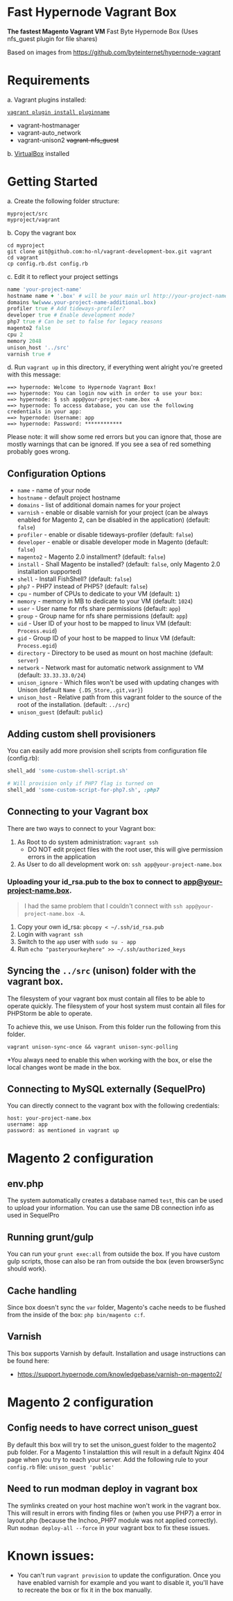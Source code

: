 # Fast Hypernode Vagrant Box

**The fastest Magento Vagrant VM**
Fast Byte Hypernode Box (Uses nfs_guest plugin for file shares)

Based on images from https://github.com/byteinternet/hypernode-vagrant

# Requirements

a. Vagrant plugins installed:

[`vagrant plugin install pluginname`](https://www.vagrantup.com/docs/plugins/usage.html)

* vagrant-hostmanager 
* vagrant-auto_network
* vagrant-unison2 ~~vagrant-nfs_guest~~

b. [VirtualBox](https://www.virtualbox.org/) installed

# Getting Started

a. Create the following folder structure:
```
myproject/src
myproject/vagrant
```
b. Copy the vagrant box
```
cd myproject
git clone git@github.com:ho-nl/vagrant-development-box.git vagrant
cd vagrant
cp config.rb.dst config.rb
```
c. Edit it to reflect your project settings
```ruby
name 'your-project-name'
hostname name + '.box' # will be your main url http://your-project-name.box/
domains %w(www.your-project-name-additional.box)
profiler true # Add tideways-profiler?
developer true # Enable development mode?
php7 true # Can be set to false for legacy reasons
magento2 false
cpu 2
memory 2048
unison_host '../src' 
varnish true # 
```

d. Run `vagrant up` in this directory, if everything went alright you're greeted with this message:

```
==> hypernode: Welcome to Hypernode Vagrant Box!
==> hypernode: You can login now with in order to use your box:
==> hypernode: $ ssh app@your-project-name.box -A
==> hypernode: To access database, you can use the following credentials in your app:
==> hypernode: Username: app
==> hypernode: Password: ************
```

Please note: it will show some red errors but you can ignore that, those are mostly warnings that can be ignored. If you see a sea of red something probably goes wrong.

## Configuration Options

* `name` - name of your node
* `hostname` - default project hostname
* `domains` - list of additional domain names for your project 
* `varnish` - enable or disable varnish for your project (can be always enabled for Magento 2, can be disabled in the application) (default: `false`)
* `profiler` - enable or disable tideways-profiler (default: `false`)
* `developer` - enable or disable developer mode in Magento (default: `false`)
* `magento2` - Magento 2.0 installment? (default: `false`)
* `install` - Shall Magento be installed? (default: `false`, only Magento 2.0 installation supported)
* `shell` - Install FishShell? (default: `false`)
* `php7` - PHP7 instead of PHP5? (default: `false`)
* `cpu` - number of CPUs to dedicate to your VM (default: `1`)
* `memory` - memory in MB to dedicate to your VM (default: `1024`)
* `user` - User name for nfs share permissions (default: `app`)
* `group` - Group name for nfs share permissions (default: `app`)
* `uid` - User ID of your host to be mapped to linux VM (default: `Process.euid`)
* `gid` - Group ID of your host to be mapped to linux VM (default: `Process.egid`)
* `directory` - Directory to be used as mount on host machine (default: `server`)
* `network` - Network mast for automatic network assignment to VM (default: `33.33.33.0/24`)
* `unison_ignore` - Which files won't be used with updating changes with Unison (default `Name {.DS_Store,.git,var}`)
* `unison_host` - Relative path from this vagrant folder to the source of the root of the installation. (default: `../src`)
* `unison_guest` (default: `public`)

## Adding custom shell provisioners

You can easily add more provision shell scripts from configuration file (config.rb):
```ruby
shell_add 'some-custom-shell-script.sh'

# Will provision only if PHP7 flag is turned on
shell_add 'some-custom-script-for-php7.sh', :php7  
```


## Connecting to your Vagrant box

There are two ways to connect to your Vagrant box:
1. As Root to do system administration: `vagrant ssh`
	- DO NOT edit project files with the root user, this will give permission errors in the application
2. As User to do all development work on: `ssh app@your-project-name.box`

### Uploading your id_rsa.pub to the box to connect to app@your-project-name.box.

> I had the same problem that I couldn't connect with `ssh app@your-project-name.box -A`.

1. Copy your own id_rsa: `pbcopy < ~/.ssh/id_rsa.pub`
2. Login with `vagrant ssh`
3. Switch to the `app` user with `sudo su - app`
4. Run `echo "pasteryourkeyhere" >> ~/.ssh/authorized_keys`

## Syncing the `../src` (unison) folder with the vagrant box.

The filesystem of your vagrant box must contain all files to be able to operate quickly.
The filesystem of your host system must contain all files for PHPStorm be able to operate.

To achieve this, we use Unison. From this folder run the following from this folder.
```
vagrant unison-sync-once && vagrant unison-sync-polling
```

*You always need to enable this when working with the box, or else the local changes wont be made in the box.

## Connecting to MySQL externally (SequelPro)

You can directly connect to the vagrant box with the following credentials:
```
host: your-project-name.box
username: app
password: as mentioned in vagrant up
```


# Magento 2 configuration

## env.php

The system automatically creates a database named `test`, this can be used to upload your information. You can use the same DB connection info as used in SequelPro

## Running grunt/gulp

You can run your `grunt exec:all` from outside the box. If you have custom gulp scripts, those can also be ran from outside the box (even browserSync should work).

## Cache handling

Since box doesn't sync the `var` folder, Magento's cache needs to be flushed from the inside of the box: `php bin/magento c:f`.

## Varnish

This box supports Varnish by default. Installation and usage instructions can be found here:
- https://support.hypernode.com/knowledgebase/varnish-on-magento2/

# Magento 2 configuration

## Config needs to have correct unison_guest

By default this box will try to set the unison_guest folder to the magento2 pub folder. For a Magento 1 instalattion this will result in a default Nginx 404 page when you try to reach your server. Add the following rule to your `config.rb` file: `unison_guest 'public'`

## Need to run modman deploy in vagrant box

The symlinks created on your host machine won't work in the vagrant box. This will result in errors with finding files or (when you use PHP7) a error in layout.php (because the Inchoo_PHP7 module was not applied correctly). Run `modman deploy-all --force` in your vagrant box to fix these issues.

# Known issues:
- You can't run `vagrant provision` to update the configuration. Once you have enabled varnish for example and you want to disable it, you'll have to recreate the box or fix it in the box manually.

